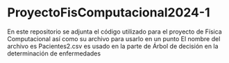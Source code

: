 # ProyectoFisComputacional2024-1
En este repositorio se adjunta el código utilizado para el proyecto de Física Computacional así como su archivo para usarlo en un punto
El nombre del archivo es Pacientes2.csv es usado en la parte de Árbol de decisión en la determinación de enfermedades
